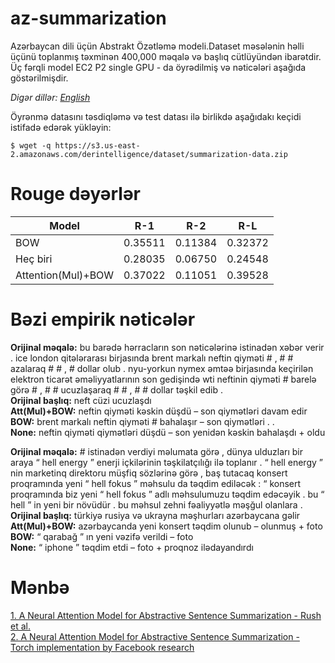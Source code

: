 # az-summarization
Azərbaycan dili üçün Abstrakt Özətləmə modeli.Dataset məsələnin həlli üçünü toplanmış təxminən 400,000 məqalə və başlıq cütlüyündən ibarətdir. Üç fərqli model EC2 P2 single GPU - da öyrədilmiş və nəticələri aşağıda göstərilmişdir.

*Digər dillər: [English](README.md)*

Öyrənmə datasını təsdiqləmə və test datası ilə birlikdə aşağıdakı keçidi istifadə edərək yükləyin:

```
$ wget -q https://s3.us-east-2.amazonaws.com/derintelligence/dataset/summarization-data.zip
```

# Rouge dəyərlər
| Model  | R-1 | R-2 | R-L |
| ------------- | ------------- | ------------- | ------------- |
| BOW  | 0.35511  | 0.11384  | 0.32372  |
| Heç biri  | 0.28035  | 0.06750  | 0.24548  |
| Attention(Mul)+BOW  | 0.37022  | 0.11051  | 0.39528  |

# Bəzi empirik nəticələr

**Orijinal məqalə:** bu barədə hərracların son nəticələrinə istinadən xəbər verir .
ice london qitələrarası birjasında brent markalı neftin qiyməti \# , \# \# azalaraq
\# \# , \# dollar olub . nyu-yorkun nymex əmtəə birjasında keçirilən elektron
ticarət əməliyyatlarının son gedişində wti neftinin qiyməti \# barelə görə \# , \#
\# ucuzlaşaraq \# \# , \# \# dollar təşkil edib .   
**Orijinal başlıq:** neft cüzi ucuzlaşdı  
**Att(Mul)+BOW:** neftin qiyməti kəskin düşdü – son qiymətləri davam edir  
**BOW:** brent markalı neftin qiyməti \# bahalaşır – son qiymətləri . .  
**None:** neftin qiyməti qiymətləri düşdü – son yenidən kəskin bahalaşdı + oldu  

**Orijinal məqalə:** \# istinadən verdiyi məlumata görə ,
dünya ulduzları bir araya “ hell energy ” enerji içkilərinin təşkilatçılığı ilə
toplanır . “ hell energy ” nin marketinq direktoru müşfiq <unk> sözlərinə
görə , baş tutacaq konsert proqramında yeni “ hell <unk>fokus ” məhsulu da
təqdim ediləcək : “ konsert proqramında biz yeni “ hell <unk> fokus ” adlı
məhsulumuzu təqdim edəcəyik . bu “ hell ” in yeni bir növüdür . bu məhsul
zehni fəaliyyətlə məşğul olanlara .  
**Orijinal başlıq:** türkiyə rusiya və ukrayna məşhurları azərbaycana gəlir  
**Att(Mul)+BOW:** azərbaycanda yeni konsert təqdim olunub – olunmuş + foto  
**BOW:** “ qarabağ ” ın yeni vəzifə verildi – foto  
**None:** “ iphone ” təqdim etdi – foto + proqnoz ilədayandırdı  
  
# Mənbə

[1. A Neural Attention Model for Abstractive Sentence Summarization - Rush et al.](https://arxiv.org/abs/1509.00685)  
[2. A Neural Attention Model for Abstractive Sentence Summarization - Torch implementation by Facebook research](https://github.com/facebookarchive/NAMAS)
